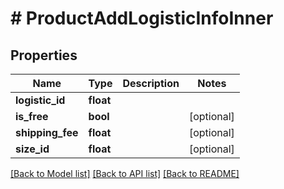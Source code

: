 # # ProductAddLogisticInfoInner

## Properties

Name | Type | Description | Notes
------------ | ------------- | ------------- | -------------
**logistic_id** | **float** |  |
**is_free** | **bool** |  | [optional]
**shipping_fee** | **float** |  | [optional]
**size_id** | **float** |  | [optional]

[[Back to Model list]](../../README.md#models) [[Back to API list]](../../README.md#endpoints) [[Back to README]](../../README.md)
